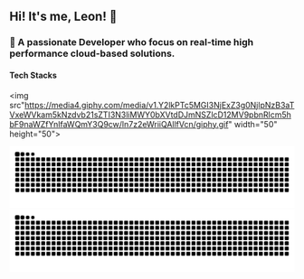 ## Hi! It's me, Leon! 🦁

### 🌻 A passionate Developer who focus on real-time high performance cloud-based solutions. 

#### Tech Stacks 
<img src"https://media4.giphy.com/media/v1.Y2lkPTc5MGI3NjExZ3g0NjlpNzB3aTVxeWVkam5kNzdvb21sZTI3N3liMWY0bXVtdDJmNSZlcD12MV9pbnRlcm5hbF9naWZfYnlfaWQmY3Q9cw/ln7z2eWriiQAllfVcn/giphy.gif" width="50" height="50">

![GitHub Snake Light](https://raw.githubusercontent.com/Leon-Paing/Leon-Paing/output/github-contribution-grid-snake.svg#gh-light-mode-only)
![GitHub Snake Dark](https://raw.githubusercontent.com/Leon-Paing/Leon-Paing/output/github-contribution-grid-snake-dark.svg#gh-dark-mode-only)
